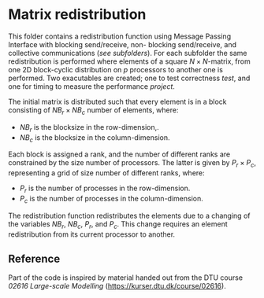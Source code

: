 # Matrix redistribution

This folder contains a redistribution function using Message Passing Interface with blocking send/receive, non- blocking send/receive, and collective communications (*see subfolders*). For each subfolder the same redistribution is performed where elements of a square $N \times N$-matrix, from one 2D block-cyclic distribution on $p$ processors to another one is performed. Two exacutables are created; one to test correctness *test*, and one for timing to measure the performance *project*.

The initial matrix is distributed such that every element is in a block consisting of $NB_r \times NB_c$ number of elements, where:

- $NB_r$ is the blocksize in the row-dimension,.
- $NB_c$ is the blocksize in the column-dimension.

Each block is assigned a rank, and the number of different ranks are constrained by the size number of processors. The latter is given by $P_r \times P_c$, representing a grid of size number of different ranks, where:

- $P_r$ is the number of processes in the row-dimension.
- $P_c$ is the number of processes in the column-dimension.

The redistribution function redistributes the elements due to a changing of the variables $NB_r$, $NB_c$, $P_r$, and $P_c$. This change requires an element redistribution from its current processor to another.

## Reference

Part of the code is inspired by material handed out from the DTU course *02616 Large-scale Modelling* (https://kurser.dtu.dk/course/02616).



